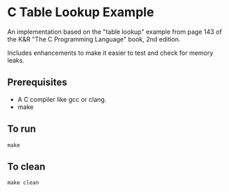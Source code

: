 # C Table Lookup Example

An implementation based on the "table lookup" example from page 143 of the K&R "The C Programming Language" book, 2nd edition.

Includes enhancements to make it easier to test and check for memory leaks.

## Prerequisites

* A C compiler like gcc or clang.
* make

## To run

```
make
```

## To clean

```
make clean
```
